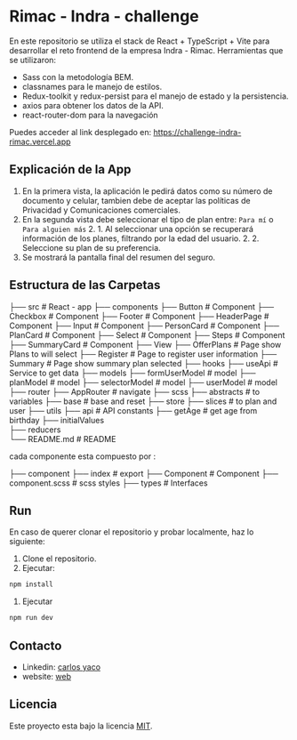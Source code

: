 # Rimac - Indra - challenge

En este repositorio se utiliza el stack de React + TypeScript + Vite para desarrollar el reto frontend de la empresa Indra - Rimac.
Herramientas que se utilizaron:
- Sass con la metodología BEM.
- classnames para le manejo de estilos.
- Redux-toolkit y redux-persist para el manejo de estado y la persistencia.
- axios para obtener los datos de la API.
- react-router-dom para la navegación

Puedes acceder al link desplegado en: https://challenge-indra-rimac.vercel.app

## Explicación de la App

1. En la primera vista, la aplicación le pedirá datos como su número de documento y celular, tambien debe de aceptar las políticas de Privacidad y Comunicaciones comerciales.
2. En la segunda vista debe seleccionar el tipo de plan entre: `Para mí` o `Para alguien más`
   2. 1. Al seleccionar una opción se recuperará información de los planes, filtrando por la edad del usuario.
   2. 2. Seleccione su plan de su preferencia.
3. Se mostrará la pantalla final del resumen del seguro.


## Estructura de las Carpetas

├── src                     # React - app
    ├── components
        ├── Button             # Component
        ├── Checkbox           # Component
        ├── Footer             # Component
        ├── HeaderPage         # Component
        ├── Input              # Component
        ├── PersonCard         # Component
        ├── PlanCard           # Component
        ├── Select             # Component
        ├── Steps              # Component
        ├── SummaryCard        # Component
    ├── View
        ├── OfferPlans            # Page show Plans to will select
        ├── Register              # Page to register user information
        ├── Summary               # Page show summary plan selected
    ├── hooks
        ├── useApi                # Service to get data
    ├── models
        ├── formUserModel            # model
        ├── planModel                # model
        ├── selectorModel            # model
        ├── userModel                # model
    ├── router
        ├── AppRouter               # navigate
    ├── scss
        ├── abstracts               # to variables
        ├── base                    # base and  reset
    ├── store
        ├── slices                  # to plan and  user
    ├── utils
        ├── api                     # API constants
        ├── getAge                  # get age from birthday
        ├── initialValues           
        ├── reducers                
└── README.md                   # README

cada componente esta compuesto por : 

├── component
        ├── index             # export
        ├── Component         # Component
        ├── component.scss    # scss styles
        ├── types             # Interfaces

## Run

En caso de querer clonar el repositorio y probar localmente, haz lo siguiente:

1. Clone el repositorio.
2. Ejecutar:

```bash
npm install
```

1. Ejecutar

```bash
npm run dev
```

## Contacto
* Linkedin: [carlos yaco](https://www.linkedin.com/in/carlos-yaco-tincusi/)
* website: [web](https://carlosyaco.com)

##  Licencia
Este proyecto esta bajo la licencia [MIT](/LICENCE).